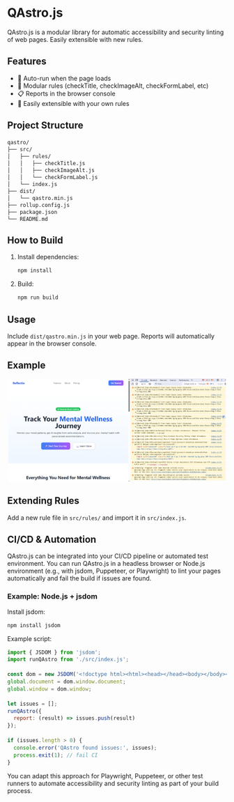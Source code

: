 # QAstro.js

QAstro.js is a modular library for automatic accessibility and security linting of web pages. Easily extensible with new rules.

## Features
- 🔄 Auto-run when the page loads
- 🧪 Modular rules (checkTitle, checkImageAlt, checkFormLabel, etc)
- 📋 Reports in the browser console
- 🧩 Easily extensible with your own rules

## Project Structure

```
qastro/
├── src/
│   ├── rules/
│   │   ├── checkTitle.js
│   │   ├── checkImageAlt.js
│   │   └── checkFormLabel.js
│   └── index.js
├── dist/
│   └── qastro.min.js
├── rollup.config.js
├── package.json
└── README.md
```

## How to Build

1. Install dependencies:
   ```bash
   npm install
   ```
2. Build:
   ```bash
   npm run build
   ```

## Usage

Include `dist/qastro.min.js` in your web page. Reports will automatically appear in the browser console.

## Example
<p align="center">
  <img src="img/qastro.png" alt="QAstro.js logo" width="500" />
</p>

## Extending Rules

Add a new rule file in `src/rules/` and import it in `src/index.js`.

## CI/CD & Automation

QAstro.js can be integrated into your CI/CD pipeline or automated test environment. You can run QAstro.js in a headless browser or Node.js environment (e.g., with jsdom, Puppeteer, or Playwright) to lint your pages automatically and fail the build if issues are found.

### Example: Node.js + jsdom

Install jsdom:
```bash
npm install jsdom
```

Example script:
```js
import { JSDOM } from 'jsdom';
import runQAstro from './src/index.js';

const dom = new JSDOM('<!doctype html><html><head></head><body></body></html>', { url: 'http://localhost' });
global.document = dom.window.document;
global.window = dom.window;

let issues = [];
runQAstro({
  report: (result) => issues.push(result)
});

if (issues.length > 0) {
  console.error('QAstro found issues:', issues);
  process.exit(1); // fail CI
}
```

You can adapt this approach for Playwright, Puppeteer, or other test runners to automate accessibility and security linting as part of your build process.
